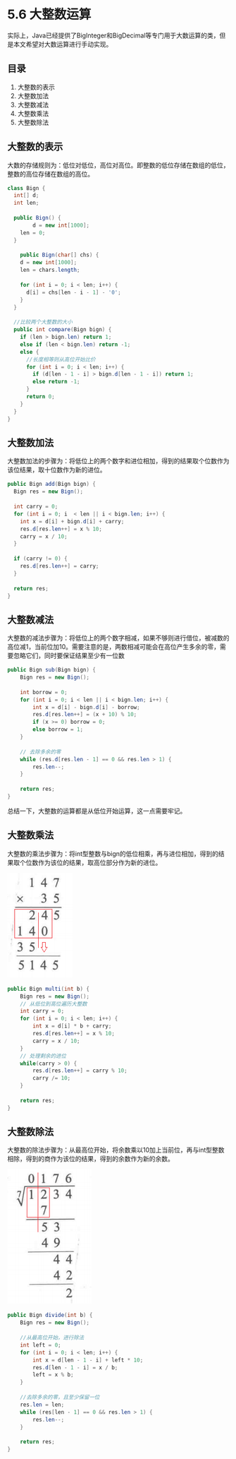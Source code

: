 # 5.6 大整数运算

实际上，Java已经提供了BigInteger和BigDecimal等专门用于大数运算的类，但是本文希望对大数运算进行手动实现。

## 目录

1. 大整数的表示
2. 大整数加法
3. 大整数减法
4. 大整数乘法
5. 大整数除法



## 大整数的表示

大数的存储规则为：低位对低位，高位对高位。即整数的低位存储在数组的低位，整数的高位存储在数组的高位。

```java
class Bign {
  int[] d;
  int len;
  
  public Bign() {
		d = new int[1000];
    len = 0;
  }

	public Bign(char[] chs) {
    d = new int[1000];
    len = chars.length;
    
    for (int i = 0; i < len; i++) {
      d[i] = chs[len - i - 1] - '0';
    }
  }
  
  //比较两个大整数的大小
  public int compare(Bign bign) {
    if (len > bign.len) return 1;
    else if (len < bign.len) return -1;
    else {
      //长度相等则从高位开始比价
      for (int i = 0; i < len; i++) {
        if (d[len - 1 - i] > bign.d[len - 1 - i]) return 1;
        else return -1;
      }
      return 0;
    }
  }
}
```



## 大整数加法

大整数加法的步骤为：将低位上的两个数字和进位相加，得到的结果取个位数作为该位结果，取十位数作为新的进位。

```java
public Bign add(Bign bign) {
  Bign res = new Bign();
  
  int carry = 0;
  for (int i = 0; i  < len || i < bign.len; i++) {
    int x = d[i] + bign.d[i] + carry;
    res.d[res.len++] = x % 10;
    carry = x / 10;
  }
  
  if (carry != 0) {
    res.d[res.len++] = carry;
  }
  
  return res;
}
```



## 大整数减法

大整数的减法步骤为：将低位上的两个数字相减，如果不够则进行借位，被减数的高位减1，当前位加10。需要注意的是，两数相减可能会在高位产生多余的零，需要忽略它们，同时要保证结果至少有一位数

```java
public Bign sub(Bign bign) {
    Bign res = new Bign();
	
    int borrow = 0;
    for (int i = 0; i < len || i < bign.len; i++) {
		int x = d[i] - bign.d[i] - borrow;
        res.d[res.len++] = (x + 10) % 10;
        if (x >= 0) borrow = 0;
        else borrow = 1;
    }
    
    // 去除多余的零
    while (res.d[res.len - 1] == 0 && res.len > 1) {
        res.len--;
    }
    
    return res;
}
```



总结一下，大整数的运算都是从低位开始运算，这一点需要牢记。

## 大整数乘法

大整数的乘法步骤为：将int型整数与bign的低位相乘，再与进位相加，得到的结果取个位数作为该位的结果，取高位部分作为新的进位。

![image-20210727164704874](image-20210727164704874.png)

```java
public Bign multi(int b) {
    Bign res = new Bign();
    // 从低位到高位遍历大整数
    int carry = 0;
    for (int i = 0; i < len; i++) {
        int x = d[i] * b + carry;
        res.d[res.len++] = x % 10;
        carry = x / 10;
    }
	// 处理剩余的进位
    while(carry > 0) {
        res.d[res.len++] = carry % 10;
        carry /= 10;
    }
    
    return res;
}
```



## 大整数除法

大整数的除法步骤为：从最高位开始，将余数乘以10加上当前位，再与int型整数相除，得到的商作为该位的结果，得到的余数作为新的余数。

![image-20210727172225115](image-20210727172225115.png)

```java
public Bign divide(int b) {
    Bign res = new Bign();
    
    //从最高位开始，进行除法
    int left = 0;
    for (int i = 0; i < len; i++) {
        int x = d[len - 1 - i] + left * 10;
        res.d[len - 1 - i] = x / b;
        left = x % b;
    }
    
    //去除多余的零，且至少保留一位
    res.len = len;
    while (res[len - 1] == 0 && res.len > 1) {
        res.len--;
    }
    
    return res;
}
```
